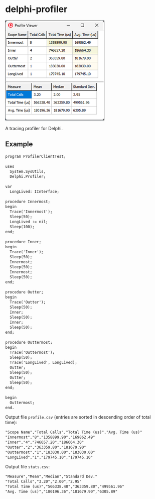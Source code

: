 # delphi-profiler

![Profile Viewer Screen](/docs/images/profile_viewer.png "Profile at the top, statistics at the bottom")

A tracing profiler for Delphi.

## Example

```delphi
program ProfilerClientTest;

uses
  System.SysUtils,
  Delphi.Profiler;

var
  LongLived: IInterface;

procedure Innermost;
begin
  Trace('Innermost');
  Sleep(50);
  LongLived := nil;
  Sleep(100);
end;

procedure Inner;
begin
  Trace('Inner');
  Sleep(50);
  Innermost;
  Sleep(50);
  Innermost;
  Sleep(50);
end;

procedure Outter;
begin
  Trace('Outter');
  Sleep(50);
  Inner;
  Sleep(50);
  Inner;
  Sleep(50);
end;

procedure Outtermost;
begin
  Trace('Outtermost');
  Sleep(50);
  Trace('LongLived', LongLived);
  Outter;
  Sleep(50);
  Outter;
  Sleep(50);
end;

begin
  Outtermost;
end.
```

Output file `profile.csv` (entries are sorted in descending order of total time):

    "Scope Name","Total Calls","Total Time (us)","Avg. Time (us)"
    "Innermost","8","1358899.90","169862.49"
    "Inner","4","746657.20","186664.30"
    "Outter","2","363359.80","181679.90"
    "Outtermost","1","183030.00","183030.00"
    "LongLived","1","179745.10","179745.10"

Output file `stats.csv`:

    "Measure","Mean","Median","Standard Dev."
    "Total Calls","3.20","2.00","2.95"
    "Total Time (us)","566338.40","363359.80","499561.96"
    "Avg. Time (us)","180196.36","181679.90","6305.89"

